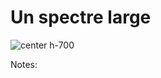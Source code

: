 <!-- .slide: class="with-code-bg-dark" -->

# Un spectre large

![center h-700](./assets/images/types-handicap.jpeg)

Notes:
